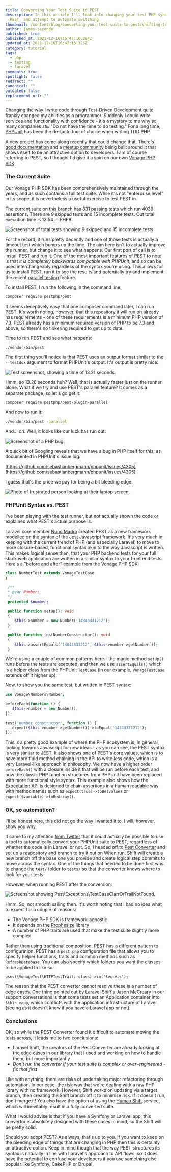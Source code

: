 ```yaml
---
title: Converting Your Test Suite to PEST
description: In this article I'll look into changing your test PHP syntax to
  PEST, and attempt to automate switching
thumbnail: /content/blog/converting-your-test-suite-to-pest/shifting-to-pest.png
author: james-seconde
published: true
published_at: 2021-12-16T16:47:16.294Z
updated_at: 2021-12-16T16:47:16.326Z
category: tutorial
tags:
  - php
  - testing
  - laravel
comments: true
spotlight: false
redirect: ""
canonical: ""
outdated: false
replacement_url: ""
---
```

Changing the way I write code through Test-Driven Development quite frankly changed my abilities as a programmer. Suddenly I could write services and functionality with confidence - it's a mystery to me why so many companies *still* "Do not have the time to do testing." For a long time, [PHPUnit](https://phpunit.de/) has been the de-facto tool of choice when writing TDD PHP.

A new project has come along recently that could change that. There's [good documentation](https://pestphp.com/docs) and a [meetup community](https://www.youtube.com/playlist?list=PLsGrIkNZ8eVk0RAThd7Ed6cdBvl5JW-GA) being built around it that shows itself to be an attractive option to developers. I am of course referring to PEST, so I thought I'd give it a spin on our own [Vonage PHP SDK](https://github.com/Vonage/vonage-php-sdk-core). 

### The Current Suite

Our Vonage PHP SDK has been comprehensively maintained through the years, and as such contains a full test suite. While it's not "enterprise level" in its scope, it is nevertheless a useful exercise to test PEST in.

The current suite on [this branch](https://github.com/SecondeJK/vonage-php-sdk-core) has 831 passing tests which run 4039 assertions. There are 9 skipped tests and 15 incomplete tests. Out total execution time is 13:54 in PHP8.

![Screenshot of total tests showing 9 skipped and 15 incomplete tests.](/content/blog/converting-your-test-suite-to-pest/screenshot-2021-12-13-at-11.10.30.png "Screenshot of total tests showing 9 skipped and 15 incomplete tests.")

For the record, it runs pretty decently and one of those tests is actually a timeout test which bumps up the time. The aim here isn't to actually improve the runner, but change it to see what happens. Our first port of call is to [install PEST](https://pestphp.com/docs/installation) and run it. One of the most important features of PEST to note is that *it is completely backwards compatible with PHPUnit*, and so can be used interchangeably regardless of the syntax you're using. This allows for us to install PEST, run it to see the results and potentially try and implement the recent [parallel testing](https://pestphp.com/docs/plugins/parallel) feature.

To install PEST, I run the following in the command line:

```bash
composer require pestphp/pest
```

It seems deceptively easy that one composer command later, I can run PEST. It's worth noting, however, that this repository it will run on already has requirements - one of these requirements is a minimum PHP version of 7.3. PEST already has a minimum required version of PHP to be 7.3 and above, so there's no tinkering required to get up to date.

Time to run PEST and see what happens:

```bash
./vendor/bin/pest
```

The first thing you'll notice is that PEST uses an output format similar to the `--testdox` argument to format PHPUnit's output. It's output is pretty nice:

![Test screenshot, showing a time of 13.21 seconds.](/content/blog/converting-your-test-suite-to-pest/screenshot-2021-12-13-at-12.01.27.png "Test screenshot, showing a time of 13.21 seconds.")

Hmm, so 13.28 seconds huh? Well, that is actually faster just on the runner alone. What if we try and use PEST's parallel feature? It comes as a separate package, so let's go get it:

```bash
composer require pestphp/pest-plugin-parallel
```

And now to run it:

```bash
./vendor/bin/pest -parallel
```

And... oh. Well, it looks like our luck has run out:

![Screenshot of a PHP bug.](/content/blog/converting-your-test-suite-to-pest/screenshot-2021-12-13-at-12.23.22.png "Screenshot of a PHP bug.")

A quick bit of Googling reveals that we have a bug in PHP itself for this, as documented in PHPUnit's issue log:

[https://github.com/sebastianbergmann/phpunit/issues/4305](https://github.com/sebastianbergmann/phpunit/issues/4305)

I guess that's the price we pay for being a bit bleeding edge.

![Photo of frustrated person looking at their laptop screen.](/content/blog/converting-your-test-suite-to-pest/elisa-ventur-bmjaxaz6ads-unsplash-1-.jpg "Photo of frustrated person looking at their laptop screen.")

### PHPUnit Syntax vs. PEST

I've been playing with the test runner, but not actually shown the code or explained what PEST's actual purpose is.

Laravel core member [Nuno Madro](https://twitter.com/enunomaduro) created PEST as a new framework modelled on the syntax of the [Jest](https://jestjs.io/) Javascript framework. It's very much in keeping with the current trend of PHP (and especially Laravel) to move to more closure-based, functional syntax akin to the way Javascript is written. This makes logical sense then, that your PHP backend tests for your full stack web application are written in a similar syntax to your front end tests. Here's a "before and after" example from the Vonage PHP SDK:

```php
class NumberTest extends VonageTestCase  
{  

 /**  
 * @var Number;  
 */
 protected $number;  
  
 public function setUp(): void  
 {  
	$this->number = new Number('14843331212');  
 }  
 
 public function testNumberConstructor(): void  
 {   
	$this->assertEquals('14843331212', $this->number->getNumber());  
 }
```

We're using a couple of common patterns here - the magic method `setUp()` runs before the tests are executed, and then we use `assertEquals()` which is a helper class from the PHPUnit `TestCase` (in our example, `VonageTestCase` extends off it higher up).

Now, to show you the same test, but written in PEST syntax:

```php
use Vonage\Numbers\Number;  
  
beforeEach(function () {  
   $this->number = new Number();  
});  
  
test('number constructor', function () {  
   expect($this->number->getNumber())->toEqual('14843331212');  
});
```

This is a pretty good example of where the PHP ecosystem is, in general, looking towards Javascript for new ideas - as you can see, the PEST syntax is very similar to JEST. It also shows one of PEST's core values, which is to have more fluid method chaining in the API to write less code, which is a very Laravel-like approach in philosophy. We now have a higher order `beforeEach()` with a closure inside it that will be run before each test, and now the classic PHP function structures from PHPUnit have been replaced with more functional style syntax. This example also shows how the [Expectation API](https://pestphp.com/docs/expectations) is designed to chain assertions in a human readable way with method names such as `expect(true)->toBe(value)` or `expect($variable)->toBeArray()`.

### OK, so automation?

I'll be honest here, this did not go the way I wanted it to. I will, however, show you why.

It came to my attention [from Twitter](https://twitter.com/laravelshift/status/1443644297685962753) that it could actually be possible to use a tool to automatically convert your PHPUnit suite to PEST, regardless of whether the code is in Laravel or not. So, I headed off to [Pest Converter](https://laravelshift.com/phpunit-to-pest-converter) and [set up a respository and branch to try it out on](https://github.com/SecondeJK/vonage-php-sdk-core/tree/pest-shift) When run, Shift will create a new branch off the base one you provide and create logical step commits to move across the syntax. One of the things that needed to be done first was to change the `test/` folder to `tests/` so that the converter knows where to look for your tests.

However, when running PEST after the conversion:

![Screenshot showing Pest\Exceptions\TestCaseClarrOrTrailNotFound.](/content/blog/converting-your-test-suite-to-pest/screenshot-2021-12-13-at-09.01.43.png "Screenshot showing Pest\Exceptions\TestCaseClarrOrTrailNotFound.")

Hmm. So, not smooth sailing then. It's worth noting that I had no idea what to expect for a couple of reasons:

* The Vonage PHP SDK is framework-agnostic
* It depends on the [Prophesize](https://github.com/phpspec/prophecy) library
* A number of PHP traits are used that make the test suite slightly more complex

Rather than using traditional composition, PEST has a different pattern to configuration. PEST has a `pest.php` configuration file that allows you to specify helper functions, traits and common methods such as `RefreshDatabase`. You can also specify which folders you want the classes to be applied to like so:

`uses(\VonageTest\HTTPTestTrait::class)->in('Secrets');`

The reason that the PEST converter cannot resolve these is a number of edge cases. One thing pointed out by Laravel Shift's [Jason McCreary](https://twitter.com/gonedark) in our support conversations is that some tests set an Application container into `$this->app`, which conflicts with the application infrastructure of Laravel (seeing as it doesn't know if you have a Laravel app or not).

### Conclusions

OK, so while the PEST Converter found it difficult to automate moving the tests across, it leads me to two conclusions:

* Laravel Shift, the creators of the Pest Converter are already looking at the edge cases in our library that I used and working on how to handle them, but more importantly
* *Don't run the converter if your test suite is complex or over-engineered - fix that first*

Like with anything, there are risks of undertaking major refactoring through automation. In our case, the risk was that we're dealing with a raw PHP library with no framework. However, Shift works on updating via a target branch, then creating the Shift branch off it to minimise risk. If it doesn't run, don't merge it! You also have the option of using the [Human Shift](https://laravelshift.com/human-shifts) service, which will inevitably result in a fully converted suite.

What I would advise is that if you have a Symfony or Laravel app, this convertor is absolutely designed with these cases in mind, so the Shift will be pretty solid.

Should you adopt PEST? As always, that's up to you. If you want to keep on the bleeding edge of things that are changing in PHP then this is certainly an attractive option. Keep in mind though that the way PEST structures its syntax is naturally in line with Laravel's approach to API flows, so it does have the potential to confuse your developers if you use something else popular like Symfony, CakePHP or Drupal.